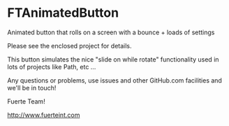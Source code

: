 FTAnimatedButton
================

Animated button that rolls on a screen with a bounce + loads of settings

Please see the enclosed project for details.

This button simulates the nice "slide on while rotate" functionality used in lots of projects like Path, etc …

Any questions or problems, use issues and other GitHub.com facilities and we'll be in touch!

Fuerte Team!

http://www.fuerteint.com